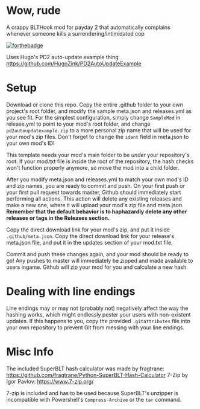 # Wow, rude
A crappy BLTHook mod for payday 2 that automatically complains whenever someone kills a surrendering/intimidated cop


[![forthebadge](https://forthebadge.com/images/badges/built-with-resentment.svg)](https://forthebadge.com) 



Uses Hugo's PD2 auto-update example thing https://github.com/HugoZink/PD2AutoUpdateExample




# Setup
Download or clone this repo. Copy the entire .github folder to your own project's root folder, and modify the sample meta.json and releases.yml as you see fit.
For the simplest configuration, simply change `SampleMod` in release.yml to point to your mod's root folder, and change `pd2autoupdatexample.zip` to a more personal zip name that will be used for your mod's zip files.
Don't forget to change the `ident` field in meta.json to your own mod's ID!

This template needs your mod's main folder to be *under* your repository's root. If your mod.txt file is inside the root of the repository, the hash checks won't function properly anymore, so move the mod into a child folder.

After you modify meta.json and releases.yml to match your own mod's ID and zip names, you are ready to commit and push. On your first push *or* your first pull request towards master, Github should immediately start performing all actions.
This action will delete any existing releases and make a new one, where it will upload your mod's zip file and meta.json. **Remember that the default behavior is to haphazardly delete any other releases or tags in the Releases section.**

Copy the direct download link for your mod's zip, and put it inside `.github/meta.json`. Copy the direct download link for your release's meta.json file, and put it in the updates section of your mod.txt file.

Commit and push these changes again, and your mod should be ready to go! Any pushes to master will immediately be zipped and made available to users ingame. Github will zip your mod for you and calculate a new hash.

# Dealing with line endings
Line endings may or may not (probably not) negatively affect the way the hashing works, which might endlessly pester your users with non-existent updates.
If this happens to you, copy the provided `.gitattributes` file into your own repository to prevent Git from messing with your line endings.

# Misc Info
The included SuperBLT hash calculator was made by fragtrane: https://github.com/fragtrane/Python-SuperBLT-Hash-Calculator
7-Zip by Igor Pavlov: https://www.7-zip.org/

7-zip is included and has to be used because SuperBLT's unzipper is incompatible with Powershell's `Compress-Archive` or the `tar` command.
